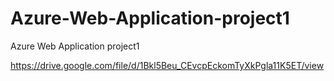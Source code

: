 # Azure-Web-Application-project1
Azure Web Application project1

https://drive.google.com/file/d/1Bkl5Beu_CEvcpEckomTyXkPgla11K5ET/view
